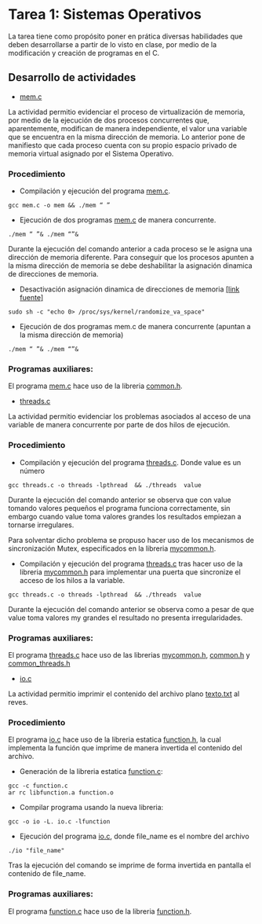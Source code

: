 # Tarea 1: Sistemas Operativos

La tarea tiene como propósito poner en prática diversas habilidades que deben desarrollarse a partir de lo visto en clase, por medio de la modificación y creación de programas en el C.

## Desarrollo de actividades


* [mem.c](mem.c)

La actividad permitio evidenciar el proceso de virtualización de memoria, por medio de la ejecución de dos procesos concurrentes que, aparentemente, modifican de manera independiente, el valor una variable que se encuentra en la misma dirección de memoria. Lo anterior pone de manifiesto que cada proceso cuenta con su propio espacio privado de memoria virtual asignado por el Sistema Operativo.  

### Procedimiento

* Compilación y ejecución del programa [mem.c](mem.c).
```
gcc mem.c -o mem && ./mem “ ”
```
* Ejecución de dos programas [mem.c](mem.c) de manera concurrente.
```
./mem “ ”& ./mem “”&
```

Durante la ejecución del comando anterior a cada proceso se le asigna una dirección de memoria diferente. Para conseguir que los procesos apunten a la misma dirección de memoria se debe deshabilitar la asignación dinamica de direcciones de memoria.

* Desactivación asignación dinamica de direcciones de memoria [[link fuente]](https://superuser.com/questions/127238/how-to-turn-off-aslr-in-ubuntu-9-10/127240)

```
sudo sh -c "echo 0> /proc/sys/kernel/randomize_va_space"
```

* Ejecución de dos programas mem.c de manera concurrente (apuntan a la misma dirección de memoria)
```
./mem “ ”& ./mem “”&

```
### Programas auxiliares: 
El programa [mem.c](mem.c) hace uso de la libreria [common.h](common.h).

* [threads.c](threads.c)

La actividad permitio evidenciar los problemas asociados al acceso de una variable de manera concurrente por parte de dos hilos de  ejecución. 

### Procedimiento

* Compilación y ejecución del programa [threads.c](threads.c). Donde value es un número
```
gcc threads.c -o threads -lpthread  && ./threads  value
```
Durante la ejecución del comando anterior se observa que con value tomando valores pequeños el programa funciona correctamente, sin embargo cuando value toma valores grandes los resultados empiezan a tornarse irregulares.

Para solventar dicho problema se propuso hacer uso de los mecanismos de sincronización Mutex, especificados en la libreria [mycommon.h](mycommon.h).
  
* Compilación y ejecución del programa [threads.c](threads.c) tras hacer uso de la libreria [mycommon.h](mycommon.h) para implementar una puerta que sincronize el acceso de los hilos a la variable. 
```
gcc threads.c -o threads -lpthread  && ./threads  value
```
Durante la ejecución del comando anterior se observa como a pesar de que value toma valores my grandes el resultado no presenta irregularidades.

### Programas auxiliares: 
El programa [threads.c](threads.c) hace uso de las librerias [mycommon.h](mycommon.h), [common.h](common.h) y [common_threads.h](common_threads.h)

* [io.c](io.c)

La actividad permitio imprimir el contenido del archivo plano [texto.txt](texto.txt) al reves. 

### Procedimiento

El programa [io.c](io.c) hace uso de la libreria estatica [function.h](function.h), la cual implementa la función que imprime de manera invertida el contenido del archivo.

* Generación de la libreria estatica [function.c](function.c):
```
gcc -c function.c
ar rc libfunction.a function.o
```
* Compilar programa usando la nueva libreria:
```
gcc -o io -L. io.c -lfunction
```

* Ejecución del programa [io.c](io.c), donde file_name es el nombre del archivo
```
./io "file_name"
```
Tras la ejecución del comando se imprime de forma invertida en pantalla el contenido de file_name.

### Programas auxiliares: 
El programa [function.c](function.c) hace uso de la libreria [function.h](function.h).


